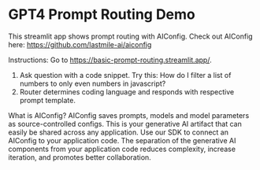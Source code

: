 # GPT4 Prompt Routing Demo

This streamlit app shows prompt routing with AIConfig.
Check out AIConfig here: https://github.com/lastmile-ai/aiconfig

Instructions:
Go to https://basic-prompt-routing.streamlit.app/. 

1. Ask question with a code snippet. Try this: How do I filter a list of numbers to only even numbers in javascript?
2. Router determines coding language and responds with respective prompt template.

What is AIConfig? 
AIConfig saves prompts, models and model parameters as source-controlled configs. 
This is your generative AI artifact that can easily be shared across any application.
Use our SDK to connect an AIConfig to your application code. The separation of the generative
AI components from your application code reduces complexity, increase iteration, and promotes
better collaboration.

